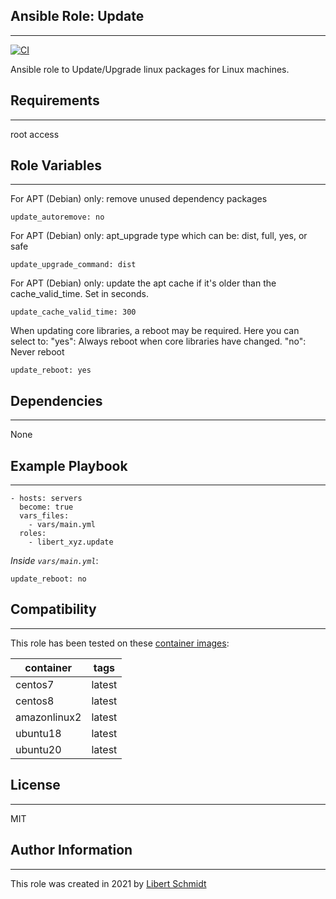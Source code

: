 ## Ansible Role: Update
----------------------

[![CI](https://github.com/libert-xyz/ansible-role-update/workflows/CI/badge.svg?event=push)](https://github.com/libert-xyz/ansible-role-update/actions?query=workflow%3ACI)

Ansible role to Update/Upgrade linux packages for Linux machines.

## Requirements
------------

root access


## Role Variables
--------------

For APT (Debian) only: remove unused dependency packages

    update_autoremove: no

For APT (Debian) only: apt_upgrade type which can be: dist, full, yes, or safe

    update_upgrade_command: dist

For APT (Debian) only: update the apt cache if it's older than the cache_valid_time. Set in seconds.

    update_cache_valid_time: 300

When updating core libraries, a reboot may be required. Here you can select to:
 "yes": Always reboot when core libraries have changed.
 "no": Never reboot

    update_reboot: yes

## Dependencies
------------

None

## Example Playbook
----------------

    - hosts: servers
      become: true
      vars_files:
        - vars/main.yml
      roles:
        - libert_xyz.update

*Inside `vars/main.yml`*:

    update_reboot: no


## Compatibility
------------

This role has been tested on these [container images](https://hub.docker.com/u/libertxyz):

|container|tags|
|---------|----|
|centos7|latest|
|centos8|latest|
|amazonlinux2|latest|
|ubuntu18|latest|
|ubuntu20|latest|

## License
 -------

MIT

## Author Information
------------------

This role was created in 2021 by [Libert Schmidt](https://libert.xyz)